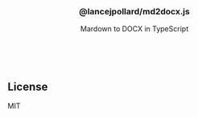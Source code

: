 
<br/>
<br/>
<br/>
<br/>
<br/>
<br/>
<br/>

<h3 align='center'>@lancejpollard/md2docx.js</h3>
<p align='center'>
  Mardown to DOCX in TypeScript
</p>

<br/>
<br/>
<br/>

## License

MIT

